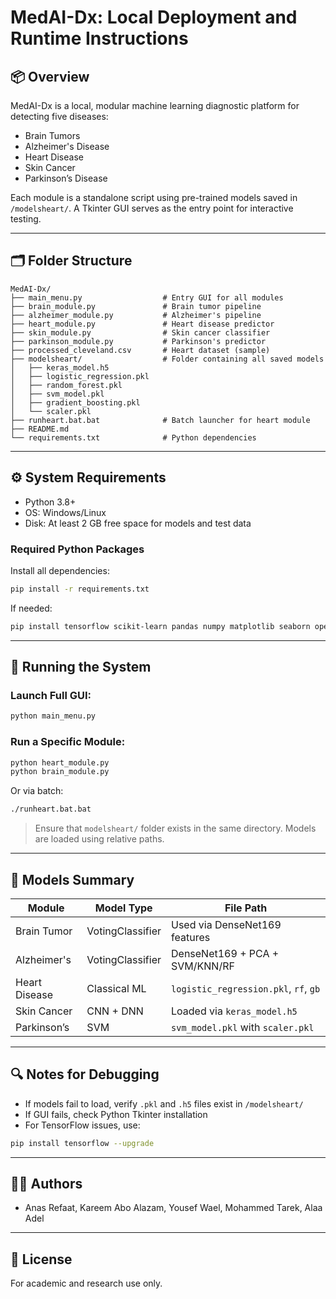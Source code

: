 # MedAI-Dx: Local Deployment and Runtime Instructions

## 📦 Overview

MedAI-Dx is a local, modular machine learning diagnostic platform for detecting five diseases:

* Brain Tumors
* Alzheimer's Disease
* Heart Disease
* Skin Cancer
* Parkinson’s Disease

Each module is a standalone script using pre-trained models saved in `/modelsheart/`. A Tkinter GUI serves as the entry point for interactive testing.

---

## 🗂️ Folder Structure

```
MedAI-Dx/
├── main_menu.py                  # Entry GUI for all modules
├── brain_module.py               # Brain tumor pipeline
├── alzheimer_module.py           # Alzheimer's pipeline
├── heart_module.py               # Heart disease predictor
├── skin_module.py                # Skin cancer classifier
├── parkinson_module.py           # Parkinson's predictor
├── processed_cleveland.csv       # Heart dataset (sample)
├── modelsheart/                  # Folder containing all saved models
│   ├── keras_model.h5
│   ├── logistic_regression.pkl
│   ├── random_forest.pkl
│   ├── svm_model.pkl
│   ├── gradient_boosting.pkl
│   └── scaler.pkl
├── runheart.bat.bat              # Batch launcher for heart module
├── README.md
└── requirements.txt              # Python dependencies
```

---

## ⚙️ System Requirements

* Python 3.8+
* OS: Windows/Linux
* Disk: At least 2 GB free space for models and test data

### Required Python Packages

Install all dependencies:

```bash
pip install -r requirements.txt
```

If needed:

```bash
pip install tensorflow scikit-learn pandas numpy matplotlib seaborn opencv-python sounddevice
```

---

## 🚀 Running the System

### Launch Full GUI:

```bash
python main_menu.py
```

### Run a Specific Module:

```bash
python heart_module.py
python brain_module.py
```

Or via batch:

```bash
./runheart.bat.bat
```

> Ensure that `modelsheart/` folder exists in the same directory. Models are loaded using relative paths.

---

## 🤖 Models Summary

| Module        | Model Type       | File Path                             |
| ------------- | ---------------- | ------------------------------------- |
| Brain Tumor   | VotingClassifier | Used via DenseNet169 features         |
| Alzheimer's   | VotingClassifier | DenseNet169 + PCA + SVM/KNN/RF        |
| Heart Disease | Classical ML     | `logistic_regression.pkl`, `rf`, `gb` |
| Skin Cancer   | CNN + DNN        | Loaded via `keras_model.h5`           |
| Parkinson’s   | SVM              | `svm_model.pkl` with `scaler.pkl`     |

---

## 🔍 Notes for Debugging

* If models fail to load, verify `.pkl` and `.h5` files exist in `/modelsheart/`
* If GUI fails, check Python Tkinter installation
* For TensorFlow issues, use:

```bash
pip install tensorflow --upgrade
```

---

## 🧑‍💻 Authors

* Anas Refaat, Kareem Abo Alazam, Yousef Wael, Mohammed Tarek, Alaa Adel

---

## 📄 License

For academic and research use only.
